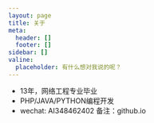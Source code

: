 ```yaml
---
layout: page
title: 关于
meta:
  header: []
  footer: []
sidebar: []
valine:
  placeholder: 有什么想对我说的呢？
---
```


- 13年，网络工程专业毕业
- PHP/JAVA/PYTHON编程开发
- wechat: AI348462402 备注：github.io